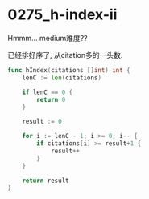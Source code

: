 # 0275_h-index-ii

Hmmm... medium难度??

已经排好序了, 从citation多的一头数.

```go
func hIndex(citations []int) int {
    lenC := len(citations)

    if lenC == 0 {
        return 0
    }

    result := 0

    for i := lenC - 1; i >= 0; i-- {
        if citations[i] >= result+1 {
            result++
        }
    }

    return result
}
```
